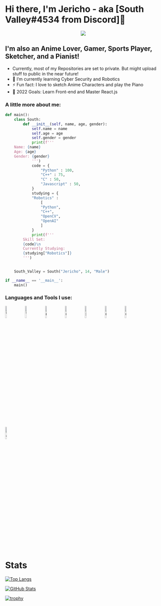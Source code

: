 # Hi there, I'm Jericho - aka [South Valley#4534 from Discord]👋 

<p align="center">
  <a align="center" href="https://github.com/DenverCoder1/readme-typing-svg"><img src="https://readme-typing-svg.herokuapp.com?&font=IBM+Plex+Sans&color=F72EE2&size=25&lines=Welcome+to+my+GitHub+Profile!;I'm+a+Python+Developer...;I'm+an+AI+Developer...;And+I'm+a+Hacker!;" /></a>
</p>

## I'm also an Anime Lover, Gamer, Sports Player, Sketcher, and a Pianist!

- Currently, most of my Repositories are set to private. But might upload stuff to public in the near future!
- 🌱 I’m currently learning Cyber Security and Robotics
- ⚡ Fun fact: I love to sketch Anime Characters and play the Piano
- 🥅 2022 Goals: Learn Front-end and Master React.js

### A little more about me:
```py
def main():
    class South:
        def __init__(self, name, age, gender):
            self.name = name
            self.age = age
            self.gender = gender        
            print(f'''
    Name: {name}
    Age: {age}
    Gender: {gender}            
            ''')
            code = {
                "Python" : 100,
                "C++" : 75,
                "C" : 50,
                "Javascript" : 50,
            }
            studying = {
            "Robotics" : 
                [
                "Python",
                "C++",
                "OpenCV",
                "OpenAI"
                ]
            }
            print(f'''
        Skill Set:
        {code}\n
        Currently Studying:
        {studying["Robotics"]}
        ''')
        

    South_Valley = South("Jericho", 14, "Male")

if __name__ == '__main__':
    main()
```

### Languages and Tools I use:

<span>
  <img alt="Visual Studio Code" width = "10%" src="https://cdn.jsdelivr.net/gh/devicons/devicon/icons/vscode/vscode-original.svg" style="padding-right:10px;"/>

  <img alt="Visual Studio" width = "10%" src="https://cdn.jsdelivr.net/gh/devicons/devicon/icons/visualstudio/visualstudio-plain.svg" style="padding-right:10px;"/>

  <img alt="GitHub" width = "10%" src="https://cdn.jsdelivr.net/gh/devicons/devicon/icons/github/github-original-wordmark.svg" style="padding-right:10px;" />

  <img alt="OpenCV" width = "10%" src="https://cdn.jsdelivr.net/gh/devicons/devicon/icons/opencv/opencv-original-wordmark.svg" style="padding-right:10px;" />

  <img alt="Python" width = "10%" src="https://cdn.jsdelivr.net/gh/devicons/devicon/icons/python/python-original.svg" style="padding-right:10px;"/>

  <img alt="C++" width = "10%" src="https://cdn.jsdelivr.net/gh/devicons/devicon/icons/cplusplus/cplusplus-original.svg" style="padding-right:10px;" />

  <img alt="C" width = "10%" src="https://cdn.jsdelivr.net/gh/devicons/devicon/icons/c/c-original.svg" style="padding-right:10px;"/>

  <img alt="JavaScript" width = "10%" src="https://cdn.jsdelivr.net/gh/devicons/devicon/icons/javascript/javascript-original.svg" style="padding-right:10px;"/>
</span>
<br>

# Stats

[![Top Langs](https://github-readme-stats.vercel.app/api/top-langs/?username=jericho3110&langs_count=10&hide=shell&theme=onedark)](https://github.com/jericho3110)

[![GitHub Stats](https://github-readme-stats.vercel.app/api?username=jericho3110&theme=onedark)](https://github.com/anuraghazra/github-readme-stats)

[![trophy](https://github-profile-trophy.vercel.app/?username=jericho3110&theme=onedark)](https://github.com/ryo-ma/github-profile-trophy)
